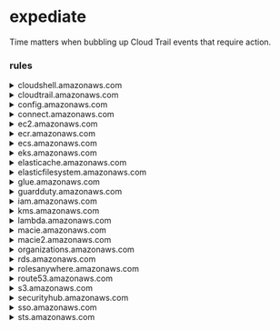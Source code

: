 # expediate

Time matters when bubbling up Cloud Trail events that require action.

### rules

<details>
<summary>cloudshell.amazonaws.com</summary>

 - CreateEnvironment
 - CreateSession
 - DeleteEnvironment
 - GetEnvironmentStatus
 - GetFileDownloadUrls
 - GetFileUploadUrls
 - PutCredentials
 - StartEnvironment
 - StopEnvironment

</details>

<details>
<summary>cloudtrail.amazonaws.com</summary>

 - DeleteEventDataStore
 - DeleteTrail
 - PutEventSelectors
 - StopLogging
 - UpdateEventDataStore
 - UpdateTrail

</details>

<details>
<summary>config.amazonaws.com</summary>

 - DeleteDeliveryChannel
 - StopConfigurationRecorder

</details>

<details>
<summary>connect.amazonaws.com</summary>

 - CreateInstance

</details>

<details>
<summary>ec2.amazonaws.com</summary>

 - CreateDefaultVpc
 - CreateImage
 - CreateInstanceExportTask
 - CreateKeyPair
 - DeleteFlowLogs
 - DeleteVpc
 - DescribeInstanceAttribute
 - DisableEbsEncryptionByDefault
 - GetPasswordData
 - ModifyInstanceAttribute
 - ModifySnapshotAttribute
 - SharedSnapshotCopyInitiated
 - SharedSnapshotVolumeCreated

</details>

<details>
<summary>ecr.amazonaws.com</summary>

 - CreateRepository
 - GetAuthorizationToken

</details>

<details>
<summary>ecs.amazonaws.com</summary>

 - RegisterTaskDefinition
 - RunTask

</details>

<details>
<summary>eks.amazonaws.com</summary>

 - CreateCluster
 - DeleteCluster

</details>

<details>
<summary>elasticache.amazonaws.com</summary>

 - AuthorizeCacheSecurityGroupEgress
 - AuthorizeCacheSecurityGroupIngress
 - CreateCacheSecurityGroup
 - DeleteCacheSecurityGroup
 - RevokeCacheSecurityGroupEgress
 - RevokeCacheSecurityGroupIngress

</details>

<details>
<summary>elasticfilesystem.amazonaws.com</summary>

 - DeleteFileSystem
 - DeleteMountTarget

</details>

<details>
<summary>glue.amazonaws.com</summary>

 - CreateDevEndpoint
 - DeleteDevEndpoint
 - UpdateDevEndpoint

</details>

<details>
<summary>guardduty.amazonaws.com</summary>

 - CreateIPSet

</details>

<details>
<summary>iam.amazonaws.com</summary>

 - AddUserToGroup
 - AttachGroupPolicy
 - AttachUserPolicy
 - ChangePassword
 - CreateAccessKey
 - CreateLoginProfile
 - CreateUser
 - CreateVirtualMFADevice
 - DeactivateMFADevice
 - DeleteAccessKey
 - DeleteUser
 - DeleteUserPolicy
 - DeleteVirtualMFADevice
 - DetachGroupPolicy
 - DetachUserPolicy
 - EnableMFADevice
 - PutUserPolicy
 - ResyncMFADevice
 - UpdateAccessKey
 - UpdateGroup
 - UpdateLoginProfile
 - UpdateSAMLProvider
 - UpdateUser

</details>

<details>
<summary>kms.amazonaws.com</summary>

 - DisableKey
 - ScheduleKeyDeletion

</details>

<details>
<summary>lambda.amazonaws.com</summary>

 - AddLayerVersionPermission
 - CreateFunction
 - GetLayerVersionPolicy
 - PublishLayerVersion
 - UpdateFunctionConfiguration

</details>

<details>
<summary>macie.amazonaws.com</summary>

 - DisableMacie

</details>

<details>
<summary>macie2.amazonaws.com</summary>

 - DisableMacie

</details>

<details>
<summary>organizations.amazonaws.com</summary>

 - LeaveOrganization

</details>

<details>
<summary>rds.amazonaws.com</summary>

 - ModifyDBInstance
 - RestoreDBInstanceFromDBSnapshot

</details>

<details>
<summary>rolesanywhere.amazonaws.com</summary>

 - CreateProfile
 - CreateTrustAnchor

</details>

<details>
<summary>route53.amazonaws.com</summary>

 - DisableDomainTransferLock
 - TransferDomainToAnotherAwsAccount

</details>

<details>
<summary>s3.amazonaws.com</summary>

 - PutBucketLogging
 - PutBucketWebsite
 - PutEncryptionConfiguration
 - PutLifecycleConfiguration
 - PutReplicationConfiguration
 - ReplicateObject
 - RestoreObject

</details>

<details>
<summary>securityhub.amazonaws.com</summary>

 - BatchUpdateFindings
 - DeleteInsight
 - UpdateFindings
 - UpdateInsight

</details>

<details>
<summary>sso.amazonaws.com</summary>

 - AttachCustomerManagedPolicyReferenceToPermissionSet
 - AttachManagedPolicyToPermissionSet
 - CreateAccountAssignment
 - CreateInstanceAccessControlAttributeConfiguration
 - CreatePermissionSet
 - DeleteAccountAssignment
 - DeleteInlinePolicyFromPermissionSet
 - DeleteInstanceAccessControlAttributeConfiguration
 - DeletePermissionsBoundaryFromPermissionSet
 - DeletePermissionSet
 - DetachCustomerManagedPolicyReferenceFromPermissionSet
 - DetachManagedPolicyFromPermissionSet
 - ProvisionPermissionSet
 - PutInlinePolicyToPermissionSet
 - PutPermissionsBoundaryToPermissionSet
 - UpdateInstanceAccessControlAttributeConfiguration
 - UpdatePermissionSet

</details>

<details>
<summary>sts.amazonaws.com</summary>

 - GetFederationToken
 - GetSessionToken

</details>
